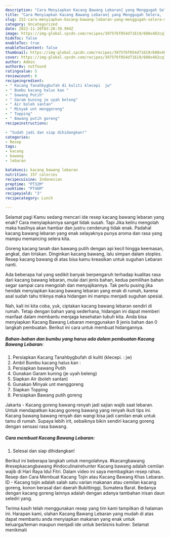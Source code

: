 ```yaml
---
description: "Cara Menyiapkan Kacang Bawang Lebaran{ yang Menggugah Selera,  Menu Buat lebaran"
title: "Cara Menyiapkan Kacang Bawang Lebaran{ yang Menggugah Selera,  Menu Buat lebaran"
slug: 252-cara-menyiapkan-kacang-bawang-lebaran-yang-menggugah-selera-menu-buat-lebaran
category: Uncategorized
date: 2022-11-20T03:28:39.994Z
image: https://img-global.cpcdn.com/recipes/3975f6f054d71619/680x482cq70/kacang-bawang-lebaran-foto-resep-utama.jpg
hideToc: false
enableToc: true
enableTocContent: false
thumbnail: https://img-global.cpcdn.com/recipes/3975f6f054d71619/680x482cq70/kacang-bawang-lebaran-foto-resep-utama.jpg
cover: https://img-global.cpcdn.com/recipes/3975f6f054d71619/680x482cq70/kacang-bawang-lebaran-foto-resep-utama.jpg
author: Admin
authorAv: notfound
ratingvalue: 5
reviewcount: 6
recipeingredient:
- " Kacang Tanahbygbufah di kuliti klecepi  jw"
- " Bumbu kacang halus kan "
- " bawang Putih"
- " Garam kuning je uyah beleng"
- " Air boleh santan"
- " Minyak unt menggoreng"
- " Topping"
- " Bawang putih goreng"
recipeinstructions:

- "Sudah jadi dan siap dihidangkan!"
categories:
- Resep
tags:
- kacang
- bawang
- lebaran

katakunci: kacang bawang lebaran 
nutrition: 157 calories
recipecuisine: Indonesian
preptime: "PT32M"
cooktime: "PT46M"
recipeyield: "3"
recipecategory: Lunch

---
```



Selamat pagi Kamu sedang mencari ide resep kacang bawang lebaran yang enak? Cara menyiapkannya sangat tidak susah. Tapi Jika keliru mengolah maka hasilnya akan hambar dan justru cenderung tidak enak. Padahal kacang bawang lebaran yang enak selayaknya punya aroma dan rasa yang mampu memancing selera kita.


Goreng kacang tanah dan bawang putih dengan api kecil hingga keemasan, angkat, dan tiriskan. Dinginkan kacang bawang, lalu simpan dalam stoples. Resep kacang bawang di atas bisa kamu kreasikan untuk suguhan Lebaran nanti.

Ada beberapa hal yang sedikit banyak berpengaruh terhadap kualitas rasa dari kacang bawang lebaran, mulai dari jenis bahan, kedua pemilihan bahan segar sampai cara mengolah dan menyajikannya. Tak perlu pusing jika hendak menyiapkan kacang bawang lebaran yang enak di rumah, karena asal sudah tahu triknya maka hidangan ini mampu menjadi suguhan spesial.


Nah, kali ini kita coba, yuk, ciptakan kacang bawang lebaran sendiri di rumah. Tetap dengan bahan yang sederhana, hidangan ini dapat memberi manfaat dalam membantu menjaga kesehatan tubuh kita. Anda bisa menyiapkan Kacang Bawang Lebaran menggunakan 8 jenis bahan dan 0 langkah pembuatan. Berikut ini cara untuk membuat hidangannya.

<!--inarticleads1-->

##### Bahan-bahan dan bumbu yang harus ada dalam pembuatan Kacang Bawang Lebaran:

1. Persiapkan  Kacang Tanahbygbufah di kuliti (klecepi. : jw)
1. Ambil  Bumbu kacang halus kan :
1. Persiapkan  bawang Putih
1. Gunakan  Garam kuning (je uyah beleng)
1. Siapkan  Air (boleh santan)
1. Gunakan  Minyak unt menggoreng
1. Siapkan  Topping
1. Persiapkan  Bawang putih goreng


Jakarta - Kacang goreng bawang renyah jadi sajian wajib saat lebaran. Untuk mendapatkan kacang goreng bawang yang renyah ikuti tips ini. Kacang bawang bawang renyah dan wangi bisa jadi camilan enak untuk tamu di rumah. Supaya lebih irit, sebaiknya bikin sendiri kacang goreng dengan sensasi rasa bawang. 

<!--inarticleads2-->

##### Cara membuat Kacang Bawang Lebaran:


1. Selesai dan siap dihidangkan!

Berikut ini beberapa langkah untuk mengolahnya. #kacangbawang #resepkacangbawang #indoculinairehunter Kacang bawang adalah cemilan wajib di Hari Raya Idul Fitri. Dalam video ini saya membagikan resep rahas. Resep dan Cara Membuat Kacang Tojin atau Kacang Bawang Khas Lebaran. ID - Kacang tojin adalah salah satu varian makanan atau cemilan kacang goreng, konon berasal dari daerah Bukittinggi, Sumatera Barat. Bedanya dengan kacang goreng lainnya adalah dengan adanya tambahan irisan daun seledri yang. 

Terima kasih telah menggunakan resep yang tim kami tampilkan di halaman ini. Harapan kami, olahan Kacang Bawang Lebaran yang mudah di atas dapat membantu anda menyiapkan makanan yang enak untuk keluarga/teman maupun menjadi ide untuk berbisnis kuliner. Selamat menikmati
